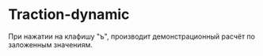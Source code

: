 # Traction-dynamic
При нажатии на клафишу "ъ", производит демонстрационный расчёт по заложенным значениям. 
